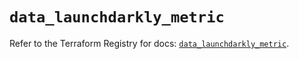 # `data_launchdarkly_metric`

Refer to the Terraform Registry for docs: [`data_launchdarkly_metric`](https://registry.terraform.io/providers/launchdarkly/launchdarkly/2.23.0/docs/data-sources/metric).

